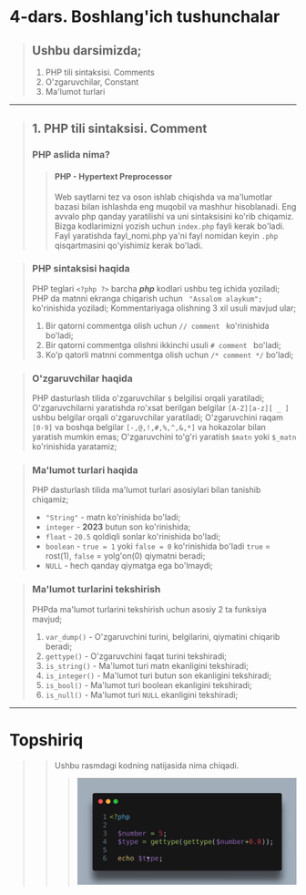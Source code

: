 # 4-dars. Boshlang'ich tushunchalar

> ## Ushbu darsimizda;
> 1. PHP tili sintaksisi. Comments
> 2. O'zgaruvchilar, Constant
> 3. Ma'lumot turlari
***
> ## 1. PHP tili sintaksisi. Comment
> ### PHP aslida nima?
>> #### PHP - Hypertext Preprocessor
>> Web saytlarni tez va oson ishlab chiqishda va ma'lumotlar bazasi bilan ishlashda eng muqobil va mashhur hisoblanadi. 
>> Eng avvalo php qanday yaratilishi va uni sintaksisini ko'rib chiqamiz. Bizga kodlarimizni yozish uchun `index.php` fayli kerak bo'ladi.
>> Fayl yaratishda fayl_nomi.php ya'ni fayl nomidan keyin `.php` qisqartmasini qo'yishimiz kerak bo'ladi.

> ### PHP sintaksisi haqida
> PHP teglari `<?php ?>` barcha **_php_** kodlari ushbu teg ichida yoziladi;
> PHP da matnni ekranga chiqarish uchun ` "Assalom alaykum";` ko'rinishida yoziladi;
> Kommentariyaga olishning 3 xil usuli mavjud ular;
> 1. Bir qatorni commentga olish uchun `// comment ` ko'rinishida bo'ladi;
> 2. Bir qatorni commentga olishni ikkinchi usuli `# comment ` bo'ladi;
> 3. Ko'p qatorli matnni commentga olish uchun `/* comment */` bo'ladi;

> ### O'zgaruvchilar haqida
> PHP dasturlash tilida o'zgaruvchilar `$` belgilisi orqali yaratiladi;
> O'zgaruvchilarni yaratishda ro'xsat berilgan belgilar `[A-Z][a-z][ _ ]` ushbu belgilar orqali o'zgaruvchilar yaratiladi;
> O'zgaruvchini raqam `[0-9]` va boshqa belgilar `[-,@,!,#,%,^,&,*]` va hokazolar bilan yaratish mumkin emas;
> O'zgaruvchini to'g'ri yaratish `$matn` yoki `$_matn` ko'rinishida yaratamiz;

> ### Ma'lumot turlari haqida
> PHP dasturlash tilida ma'lumot turlari asosiylari bilan tanishib chiqamiz;
> * `"String"` - matn ko'rinishida bo'ladi;
> * `integer` - **2023** butun son ko'rinishida;
> * `float` - `20.5` qoldiqli sonlar ko'rinishida bo'ladi;
> * `boolean` - `true = 1` yoki `false = 0` ko'rinishida bo'ladi `true` = rost(1), `false` = yolg'on(0) qiymatni beradi;
> * `NULL` - hech qanday qiymatga ega bo'lmaydi;

> ### Ma'lumot turlarini tekshirish
> PHPda ma'lumot turlarini tekshirish uchun asosiy 2 ta funksiya mavjud;
> 1. `var_dump()` - O'zgaruvchini turini, belgilarini, qiymatini chiqarib beradi;
> 2. `gettype()` - O'zgaruvchini faqat turini tekshiradi;
> 3. `is_string()` - Ma'lumot turi matn ekanligini tekshiradi;
> 4. `is_integer()` - Ma'lumot turi butun son ekanligini tekshiradi;
> 5. `is_bool()` - Ma'lumot turi boolean ekanligini tekshiradi;
> 6. `is_null()` - Ma'lumot turi `NULL` ekanligini tekshiradi;

***

# Topshiriq

>> Ushbu rasmdagi kodning natijasida nima chiqadi.
>>> ![topshiriq](topshiriq.png)